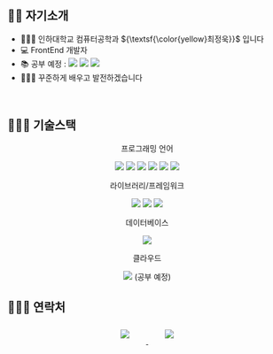 ## 👋🏻 자기소개
- 👩🏻‍💼   인하대학교 컴퓨터공학과 ${\textsf{\color{yellow}최정욱}}$ 입니다
- 💻   FrontEnd 개발자
- 📚   공부 예정 :  <img src="https://img.shields.io/badge/Machine%20Learning-FF6F00?style=for-the-badge&logo=tensorflow&logoColor=white"/> <img src="https://img.shields.io/badge/AWS-232F3E?style=for-the-badge&logo=amazon-aws&logoColor=white"/> <img src="https://img.shields.io/badge/Spring%20Boot-6DB33F?style=for-the-badge&logo=springboot&logoColor=white"/>
- 👩🏻‍🏫   꾸준하게 배우고 발전하겠습니다
<br>


## 👩🏻‍💻 기술스택
<p align="center">
    프로그래밍 언어
</p>
<p align="center">
    <img src="https://img.shields.io/badge/C++-00599C?style=flat-square&logo=cplusplus&logoColor=white"/>
    <img src="https://img.shields.io/badge/Java-007396?style=flat-square&logo=Java&logoColor=white"/>
    <img src="https://img.shields.io/badge/Javascript-F7DF1E?style=flat-square&logo=javascript&logoColor=black"/>
    <img src="https://img.shields.io/badge/Python-3776AB?style=flat-square&logo=Python&logoColor=white"/>
    <img src="https://img.shields.io/badge/HTML-E34F26?style=flat-square&logo=html5&logoColor=white"/>
    <img src="https://img.shields.io/badge/CSS-1572B6?style=flat-square&logo=css3&logoColor=white"/>
</p>
<p align="center">
    라이브러리/프레임워크
</p>
<p align="center">
    <img src="https://img.shields.io/badge/JSP-007396?style=flat-square&logo=java&logoColor=white"/>
    <img src="https://img.shields.io/badge/Node.js-339933?style=flat-square&logo=node.js&logoColor=white"/>
    <img src="https://img.shields.io/badge/React-61DAFB?style=flat-square&logo=react&logoColor=black"/>
</p>
<p align="center">
    데이터베이스
</p>
<p align="center">
    <img src="https://img.shields.io/badge/MySQL-4479A1?style=flat-square&logo=mysql&logoColor=white"/>
</p>
<p align="center">
    클라우드
</p>
<p align="center">    
    <img src="https://img.shields.io/badge/AWS-232F3E?style=flat-square&logo=amazon-aws&logoColor=white"/>
    (공부 예정)
</p>

## 🙋🏻‍♀️ 연락처
<div align="center">
    <a href="mailto:jung010209@inha.edu">
        <img 
            src="https://img.shields.io/badge/Gmail-D14836?style=for-the-badge&logo=gmail&logoColor=white"
            style="height: auto; margin-left: 20px; margin-right: 20px; padding: 10px;"/>
    </a>
    <a href="https://instagram.com/choijuuk">
        <img 
            src="https://img.shields.io/badge/Instagram-E4405F?style=for-the-badge&logo=instagram&logoColor=white"
            style="height: auto; margin-left: 20px; margin-right: 20px; padding: 10px;"/>
    </a>
</div>
